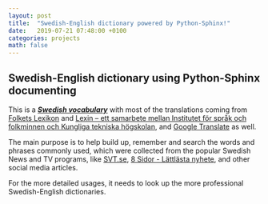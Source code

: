```yaml
---
layout: post
title:  "Swedish-English dictionary powered by Python-Sphinx!"
date:   2019-07-21 07:48:00 +0100
categories: projects
math: false
---
```


## Swedish-English dictionary using Python-Sphinx documenting

This is a [**_Swedish vocabulary_**](https://biajia.eu/vocab-sv/) with most of the translations coming from [Folkets Lexikon](http://folkets-lexikon.csc.kth.se/folkets/)
and [Lexin – ett samarbete mellan Institutet för språk och folkminnen och Kungliga tekniska högskolan](https://lexin.nada.kth.se/lexin/), and [Google Translate](https://translate.google.se) as well.

The main purpose is to help build up, remember and search the words and phrases commonly used, which were collected from the popular Swedish News and TV programs, like [SVT.se](https://www.svt.se), 
[8 Sidor - Lättlästa nyhete](https://8sidor.se), and other social media articles. 

For the more detailed usages, it needs to look up the more professional Swedish-English dictionaries.